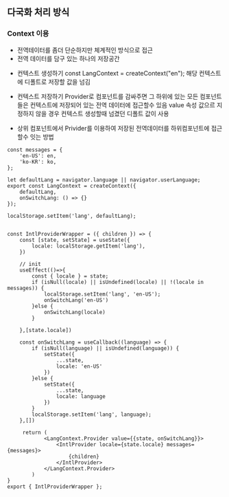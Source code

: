 ## 다국화 처리 방식

### Context 이용
- 전역테이터를 좀더 단순하지만 체계적인 방식으로 접근
- 전역 데이터를 담구 있는 하나의 저장공간

* 컨텍스트 생성하기
const LangContext = createContext("en");
해당 컨텍스트에 디폴트로 저장할 값을 넘김

* 컨텍스트 저장하기
Provider로 컴포넌트를 감싸주면 그 하위에 있는 모든 컴포넌트들은 컨텍스트에 저장되어 있는 전역 데이터에 접근할수 있음
value 속성 값으르 지정하지 않을 경우 컨텍스트 생성할때 넘겼던 디폴트 값이 사용

* 상위 컴포넌트에서 Privider를 이용하여 저장된 전역데이터를 하위컴포넌트에 접근할수 잇는 방법 


```
const messages = {
    'en-US': en,
    'ko-KR': ko,
};

let defaultLang = navigator.language || navigator.userLanguage;
export const LangContext = createContext({
    defaultLang,
    onSwitchLang: () => {}
});

localStorage.setItem('lang', defaultLang);


const IntlProviderWrapper = ({ children }) => {
    const [state, setState] = useState({
        locale: localStorage.getItem('lang'),
    })

    // init
    useEffect(()=>{
        const { locale } = state;
        if (isNull(locale) || isUndefined(locale) || !(locale in messages)) {
            localStorage.setItem('lang', 'en-US');
            onSwitchLang('en-US')
        }else {
            onSwitchLang(locale)
        }

    },[state.locale])

    const onSwitchLang = useCallback((language) => {
        if (isNull(language) || isUndefined(language)) {
            setState({
                ...state,
                locale: 'en-US'
            })
        }else {
            setState({
                ...state,
                locale: language
            })
        }
        localStorage.setItem('lang', language);
    },[])

     return (
            <LangContext.Provider value={{state, onSwitchLang}}>
                <IntlProvider locale={state.locale} messages={messages}>
                    {children}
                </IntlProvider>
            </LangContext.Provider>
        )
}
export { IntlProviderWrapper };

```
